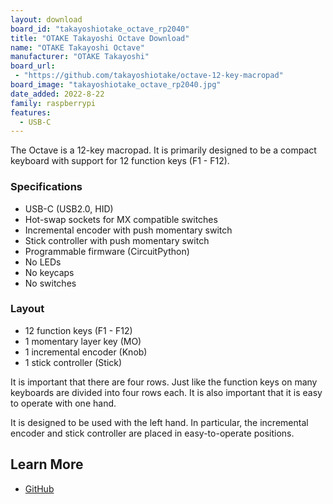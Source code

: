 ```yaml
---
layout: download
board_id: "takayoshiotake_octave_rp2040"
title: "OTAKE Takayoshi Octave Download"
name: "OTAKE Takayoshi Octave"
manufacturer: "OTAKE Takayoshi"
board_url:
 - "https://github.com/takayoshiotake/octave-12-key-macropad"
board_image: "takayoshiotake_octave_rp2040.jpg"
date_added: 2022-8-22
family: raspberrypi
features:
  - USB-C
---
```


The Octave is a 12-key macropad. It is primarily designed to be a compact keyboard with support for 12 function keys (F1 - F12).

### Specifications

- USB-C (USB2.0, HID)
- Hot-swap sockets for MX compatible switches
- Incremental encoder with push momentary switch
- Stick controller with push momentary switch
- Programmable firmware (CircuitPython)
- No LEDs
- No keycaps
- No switches

### Layout

- 12 function keys (F1 - F12)
- 1 momentary layer key (MO)
- 1 incremental encoder (Knob)
- 1 stick controller (Stick)

It is important that there are four rows. Just like the function keys on many keyboards are divided into four rows each. It is also important that it is easy to operate with one hand.

It is designed to be used with the left hand. In particular, the incremental encoder and stick controller are placed in easy-to-operate positions.

## Learn More

* [GitHub](https://github.com/takayoshiotake/octave-12-key-macropad)

